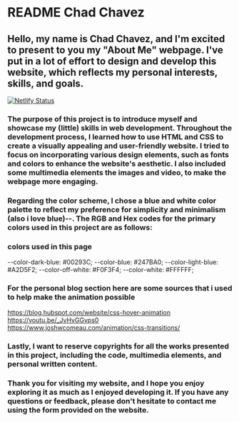 # README Chad Chavez

## Hello, my name is Chad Chavez, and I'm excited to present to you my "About Me" webpage. I've put in a lot of effort to design and develop this website, which reflects my personal interests, skills, and goals.

[![Netlify Status](https://api.netlify.com/api/v1/badges/09964ddb-a3db-41cd-8b68-89d361792f40/deploy-status)](https://app.netlify.com/sites/aboutmechadchavez/deploys)

### The purpose of this project is to introduce myself and showcase my (little) skills in web development. Throughout the development process, I learned how to use HTML and CSS to create a visually appealing and user-friendly website. I tried to focus on incorporating various design elements, such as fonts and colors to enhance the website's aesthetic. I also included some multimedia elements the images and video, to make the webpage more engaging.

### Regarding the color scheme, I chose a blue and white color palette to reflect my preference for simplicity and minimalism (also i love blue)--. The RGB and Hex codes for the primary colors used in this project are as follows:

### colors used in this page
--color-dark-blue: #00293C;
--color-blue: #247BA0;
--color-light-blue: #A2D5F2;
--color-off-white: #F0F3F4;
--color-white: #FFFFFF;

### For the personal blog section here are some sources that i used to help make the animation possible
https://blog.hubspot.com/website/css-hover-animation
https://youtu.be/_JvHvGGvps0
https://www.joshwcomeau.com/animation/css-transitions/

### Lastly, I want to reserve copyrights for all the works presented in this project, including the code, multimedia elements, and personal written content.

### Thank you for visiting my website, and I hope you enjoy exploring it as much as I enjoyed developing it. If you have any questions or feedback, please don't hesitate to contact me using the form provided on the website.